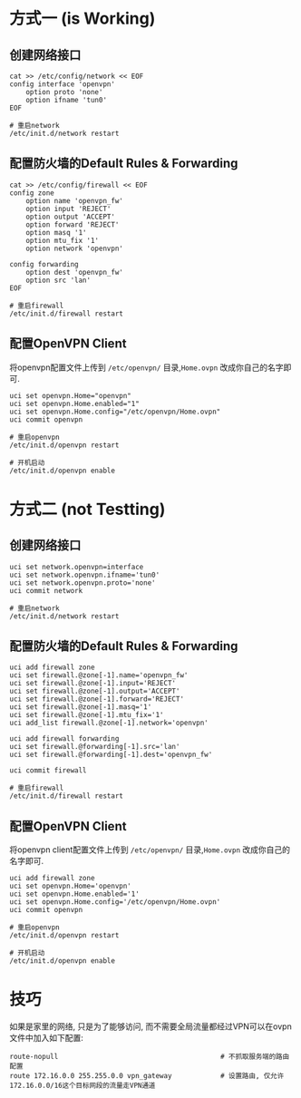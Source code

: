 # 方式一 (is Working)
## 创建网络接口

```
cat >> /etc/config/network << EOF
config interface 'openvpn'
    option proto 'none'
    option ifname 'tun0'
EOF

# 重启network
/etc/init.d/network restart
```

## 配置防火墙的Default Rules & Forwarding

```
cat >> /etc/config/firewall << EOF
config zone
    option name 'openvpn_fw'
    option input 'REJECT'
    option output 'ACCEPT'
    option forward 'REJECT'
    option masq '1'
    option mtu_fix '1'
    option network 'openvpn'

config forwarding                               
    option dest 'openvpn_fw'                    
    option src 'lan' 
EOF

# 重启firewall
/etc/init.d/firewall restart
```

## 配置OpenVPN Client

将openvpn配置文件上传到 `/etc/openvpn/` 目录,`Home.ovpn` 改成你自己的名字即可.

```
uci set openvpn.Home="openvpn"
uci set openvpn.Home.enabled="1"
uci set openvpn.Home.config="/etc/openvpn/Home.ovpn"
uci commit openvpn

# 重启openvpn
/etc/init.d/openvpn restart

# 开机启动
/etc/init.d/openvpn enable
```



# 方式二 (not Testting)
## 创建网络接口

```
uci set network.openvpn=interface
uci set network.openvpn.ifname='tun0'
uci set network.openvpn.proto='none'
uci commit network

# 重启network
/etc/init.d/network restart
```

## 配置防火墙的Default Rules & Forwarding

```
uci add firewall zone
uci set firewall.@zone[-1].name='openvpn_fw'
uci set firewall.@zone[-1].input='REJECT'
uci set firewall.@zone[-1].output='ACCEPT'
uci set firewall.@zone[-1].forward='REJECT'
uci set firewall.@zone[-1].masq='1'
uci set firewall.@zone[-1].mtu_fix='1'
uci add_list firewall.@zone[-1].network='openvpn'

uci add firewall forwarding
uci set firewall.@forwarding[-1].src='lan'
uci set firewall.@forwarding[-1].dest='openvpn_fw'

uci commit firewall

# 重启firewall
/etc/init.d/firewall restart
```

## 配置OpenVPN Client

将openvpn client配置文件上传到 `/etc/openvpn/` 目录,`Home.ovpn` 改成你自己的名字即可.

```
uci add firewall zone
uci set openvpn.Home='openvpn'
uci set openvpn.Home.enabled='1'
uci set openvpn.Home.config='/etc/openvpn/Home.ovpn'
uci commit openvpn 

# 重启openvpn
/etc/init.d/openvpn restart

# 开机启动
/etc/init.d/openvpn enable
```

# 技巧

如果是家里的网络, 只是为了能够访问, 而不需要全局流量都经过VPN可以在ovpn文件中加入如下配置:

```
route-nopull                                        # 不抓取服务端的路由配置
route 172.16.0.0 255.255.0.0 vpn_gateway            # 设置路由, 仅允许172.16.0.0/16这个目标网段的流量走VPN通道
```

